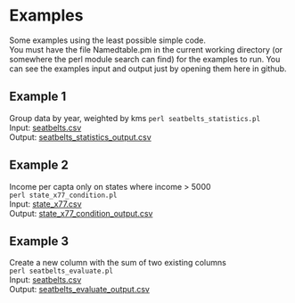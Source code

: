 # Examples

Some examples using the least possible simple code.  
You must have the file Namedtable.pm in the current working directory (or somewhere the perl module search can find) for the examples to run.
You can see the examples input and output just by opening them here in github.

## Example 1
Group data by year, weighted by kms
`perl seatbelts_statistics.pl`  
Input: [seatbelts.csv](https://github.com/pemn/Namedtable/blob/master/examples/seatbelts.csv)  
Output: [seatbelts_statistics_output.csv](https://github.com/pemn/Namedtable/blob/master/examples/seatbelts_statistics_output.csv)  

## Example 2
Income per capta only on states where income > 5000  
`perl state_x77_condition.pl`  
Input: [state_x77.csv](https://github.com/pemn/Namedtable/blob/master/examples/state_x77.csv)  
Output: [state_x77_condition_output.csv](https://github.com/pemn/Namedtable/blob/master/examples/state_x77_condition_output.csv)  

## Example 3
Create a new column with the sum of two existing columns  
`perl seatbelts_evaluate.pl`  
Input: [seatbelts.csv](https://github.com/pemn/Namedtable/blob/master/examples/seatbelts.csv)  
Output: [seatbelts_evaluate_output.csv](https://github.com/pemn/Namedtable/blob/master/examples/seatbelts_evaluate_output.csv)  
